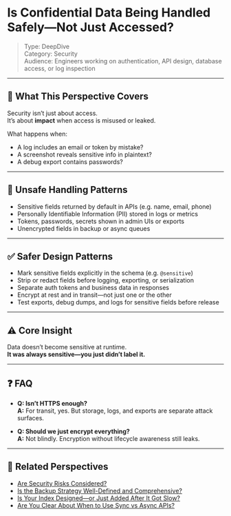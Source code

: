 # Is Confidential Data Being Handled Safely—Not Just Accessed?

> Type: DeepDive  
> Category: Security  
> Audience: Engineers working on authentication, API design, database access, or log inspection

---

## 🧠 What This Perspective Covers

Security isn’t just about access.  
It’s about **impact** when access is misused or leaked.

What happens when:

- A log includes an email or token by mistake?  
- A screenshot reveals sensitive info in plaintext?  
- A debug export contains passwords?

---

## 🚨 Unsafe Handling Patterns

- Sensitive fields returned by default in APIs (e.g. name, email, phone)  
- Personally Identifiable Information (PII) stored in logs or metrics  
- Tokens, passwords, secrets shown in admin UIs or exports  
- Unencrypted fields in backup or async queues

---

## ✅ Safer Design Patterns

- Mark sensitive fields explicitly in the schema (e.g. `@sensitive`)  
- Strip or redact fields before logging, exporting, or serialization  
- Separate auth tokens and business data in responses  
- Encrypt at rest and in transit—not just one or the other  
- Test exports, debug dumps, and logs for sensitive fields before release

---

## ⚠️ Core Insight

Data doesn’t become sensitive at runtime.  
**It was always sensitive—you just didn’t label it.**

---

## ❓ FAQ

- **Q: Isn’t HTTPS enough?**  
  **A:** For transit, yes. But storage, logs, and exports are separate attack surfaces.

- **Q: Should we just encrypt everything?**  
  **A:** Not blindly. Encryption without lifecycle awareness still leaks.

---

## 🔗 Related Perspectives

- [Are Security Risks Considered?](../non-functional/security-risks.md)
- [Is the Backup Strategy Well-Defined and Comprehensive?](../availability/backup-strategy.md)
- [Is Your Index Designed—or Just Added After It Got Slow?](../data/index-design.md)
- [Are You Clear About When to Use Sync vs Async APIs?](../api/sync-vs-async-boundaries.md)
